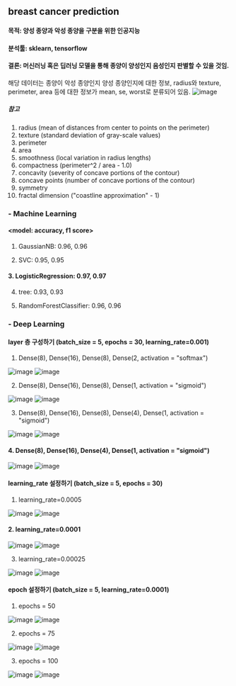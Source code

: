 ## breast cancer prediction
#### 목적: 양성 종양과 악성 종양을 구분을 위한 인공지능
#### 분석툴: sklearn, tensorflow
#### 결론: 머신러닝 혹은 딥러닝 모델을 통해 종양이 양성인지 음성인지 판별할 수 있을 것임.

해당 데이터는 종양이 악성 종양인지 양성 종양인지에 대한 정보, radius와 texture, perimeter, area 등에 대한 정보가 mean, se, worst로 분류되어 있음. 
![image](https://github.com/alwls5773/side_project_3/assets/66359601/33a57876-9076-4bb6-a07f-f6a315cf4640)
##### 참고
1) radius (mean of distances from center to points on the perimeter)
2) texture (standard deviation of gray-scale values)
3) perimeter
4) area
5) smoothness (local variation in radius lengths)
6) compactness (perimeter^2 / area - 1.0)
7) concavity (severity of concave portions of the contour)
8) concave points (number of concave portions of the contour)
9) symmetry
10) fractal dimension ("coastline approximation" - 1)

### - Machine Learning
#### <model: accuracy, f1 score>

1. GaussianNB: 0.96, 0.96

2. SVC: 0.95, 0.95

#### 3. LogisticRegression: 0.97, 0.97

4. tree: 0.93, 0.93

5. RandomForestClassifier: 0.96, 0.96

### - Deep Learning
#### layer 층 구성하기 (batch_size = 5, epochs = 30, learning_rate=0.001)
1. Dense(8), Dense(16), Dense(8), Dense(2, activation = "softmax")
                             
![image](https://github.com/alwls5773/side_project_3/assets/66359601/fb9c306a-26cc-4b18-bb55-160e693cc7bd)
![image](https://github.com/alwls5773/side_project_3/assets/66359601/66184404-3ac4-4e45-9972-1f2a9e08e1dc)

2. Dense(8), Dense(16), Dense(8), Dense(1, activation = "sigmoid")

![image](https://github.com/alwls5773/side_project_3/assets/66359601/bd9be394-de1f-4a23-a77d-4f9db7d777bc)
![image](https://github.com/alwls5773/side_project_3/assets/66359601/4fe86c12-5ed2-4213-9af5-ae1cb0e93d77)

3. Dense(8), Dense(16), Dense(8), Dense(4), Dense(1, activation = "sigmoid")

![image](https://github.com/alwls5773/side_project_3/assets/66359601/7655263d-3448-405f-bc6c-677f93f29d26)
![image](https://github.com/alwls5773/side_project_3/assets/66359601/cb74a292-0c4c-461c-85ad-ae947bf82f67)

#### 4. Dense(8), Dense(16), Dense(4), Dense(1, activation = "sigmoid")

![image](https://github.com/alwls5773/side_project_3/assets/66359601/86a415c8-425a-413b-a54b-8f7be87aaecb)
![image](https://github.com/alwls5773/side_project_3/assets/66359601/fbacb920-900f-4791-8aa1-bb6aee0d9529)

#### learning_rate 설정하기 (batch_size = 5, epochs = 30)

1. learning_rate=0.0005

![image](https://github.com/alwls5773/side_project_3/assets/66359601/b1fa4163-b1f3-43d5-bb14-a37254155425)
![image](https://github.com/alwls5773/side_project_3/assets/66359601/57452e3d-47cb-49c2-8e6e-51df491b5771)

#### 2. learning_rate=0.0001

![image](https://github.com/alwls5773/side_project_3/assets/66359601/83cd30f1-5213-4d19-891d-2f76f0c611c9)
![image](https://github.com/alwls5773/side_project_3/assets/66359601/1411afc6-2dbd-4229-8949-403b197e77c8)

3. learning_rate=0.00025

![image](https://github.com/alwls5773/side_project_3/assets/66359601/9af81935-65ba-4853-96b5-556122be5f8f)
![image](https://github.com/alwls5773/side_project_3/assets/66359601/12084db4-1a58-4fea-a5b4-afef0bd9a8b8)

#### epoch 설정하기 (batch_size = 5, learning_rate=0.0001)
1. epochs = 50
                             
![image](https://github.com/alwls5773/side_project_3/assets/66359601/8f16077b-bc3c-4684-a526-4130e3a6b204)
![image](https://github.com/alwls5773/side_project_3/assets/66359601/3b350d92-1af3-43e3-b3dc-73836b6a764a)

2. epochs = 75

![image](https://github.com/alwls5773/side_project_3/assets/66359601/b1c38f67-fdcb-4011-b522-00ee1e499089)
![image](https://github.com/alwls5773/side_project_3/assets/66359601/7067f27b-9eb2-4644-b19b-f2cd1a689acd)

3. epochs = 100

![image](https://github.com/alwls5773/side_project_3/assets/66359601/d42ea77e-e761-4f63-87dc-b784355d7dff)
![image](https://github.com/alwls5773/side_project_3/assets/66359601/ad5d474a-8c3c-45df-a3f7-716f65ce217f)

